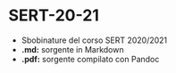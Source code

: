 # SERT-20-21

- Sbobinature del corso SERT 2020/2021
- **.md:** sorgente in Markdown
- **.pdf:** sorgente compilato con Pandoc